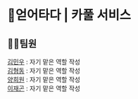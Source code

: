 # 🚗얻어타다 | 카풀 서비스 
## 👨‍💻팀원
[김민우](https://github.com/owni14) : 자기 맡은 역할 작성 <br>
[김형동](https://github.com/devKimHD) : 자기 맡은 역할 작성 <br>
[양희원](https://github.com/yanghuiwon) : 자기 맡은 역할 작성 <br>
[이재곤](https://github.com/jaegonLee1) : 자기 맡은 역할 작성 <br>
